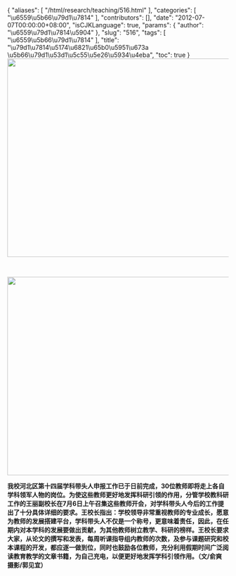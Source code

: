 {
    "aliases": [
        "/html/research/teaching/516.html"
    ],
    "categories": [
        "\u6559\u5b66\u79d1\u7814"
    ],
    "contributors": [],
    "date": "2012-07-07T00:00:00+08:00",
    "isCJKLanguage": true,
    "params": {
        "author": "\u6559\u79d1\u7814\u5904"
    },
    "slug": "516",
    "tags": [
        "\u6559\u5b66\u79d1\u7814"
    ],
    "title": "\u79d1\u7814\u5174\u6821\u65b0\u5951\u673a \u5b66\u79d1\u53d1\u5c55\u5e26\u5934\u4eba",
    "toc": true
}
**<img
    src="https://cdn.tfls.online/mirror/full/5a4f71d4faab401a1ff03892f118ede98a22ed7f.jpg"
    style="display:block;margin-left:auto;margin-right:auto;"
    decoding="async"
    fetchpriority="auto"
    loading="lazy"
    height="452"
    width="600"
/>**

 

**<img
    src="https://cdn.tfls.online/mirror/full/2afa0410bcb6971423a83626f737f2702169397b.jpg"
    style="display:block;margin-left:auto;margin-right:auto;"
    decoding="async"
    fetchpriority="auto"
    loading="lazy"
    height="452"
    width="600"
/>**

**我校河北区第十四届学科带头人申报工作已于日前完成，30位教师即将走上各自学科领军人物的岗位。为使这些教师更好地发挥科研引领的作用，分管学校教科研工作的王丽副校长在7月6日上午召集这些教师开会，对学科带头人今后的工作提出了十分具体详细的要求。王校长指出：学校领导非常重视教师的专业成长，愿意为教师的发展搭建平台，学科带头人不仅是一个称号，更意味着责任，因此，在任期内对本学科的发展要做出贡献，为其他教师树立教学、科研的榜样。王校长要求大家，从论文的撰写和发表，每周听课指导组内教师的次数，及参与课题研究和校本课程的开发，都应逐一做到位，同时也鼓励各位教师，充分利用假期时间广泛阅读教育教学的文章书籍，为自己充电，以便更好地发挥学科引领作用。（文/俞爽 摄影/郭见宜）**

